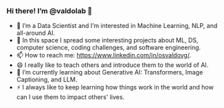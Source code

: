### Hi there! I’m @valdolab 👋

- 🔭 I’m a Data Scientist and I’m interested in Machine Learning, NLP, and all-around AI.
- 🤔 In this space I spread some interesting projects about ML, DS, computer science, coding challenges, and software engineering.
- 📫 How to reach me: https://www.linkedin.com/in/osvaldovg/.
- 😄 I really like to teach others and introduce them to the world of AI.
- 🌱 I’m currently learning about Generative AI: Transformers, Image Captioning, and LLM.
- ⚡ I always like to keep learning how things work in the world and how can I use them to impact others' lives.

<!--
**valdolab/valdolab** is a ✨ _special_ ✨ repository because its `README.md` (this file) appears on your GitHub profile.

Here are some ideas to get you started:

- 🔭 I’m currently working on ...
- 🌱 I’m currently learning ...
- 👯 I’m looking to collaborate on ...
- 🤔 I’m looking for help with ...
- 💬 Ask me about ...
- 📫 How to reach me: ...
- 😄 Pronouns: ...
- ⚡ Fun fact: ...
-->
